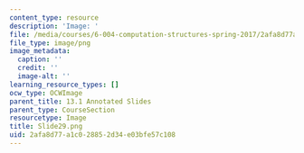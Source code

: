 ```yaml
---
content_type: resource
description: 'Image: '
file: /media/courses/6-004-computation-structures-spring-2017/2afa8d77a1c028852d34e03bfe57c108_Slide29.png
file_type: image/png
image_metadata:
  caption: ''
  credit: ''
  image-alt: ''
learning_resource_types: []
ocw_type: OCWImage
parent_title: 13.1 Annotated Slides
parent_type: CourseSection
resourcetype: Image
title: Slide29.png
uid: 2afa8d77-a1c0-2885-2d34-e03bfe57c108
---
```

